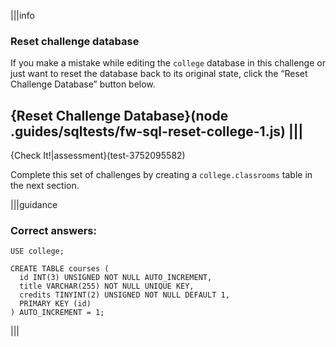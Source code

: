 |||info
### Reset challenge database
If you make a mistake while editing the `college` database in this challenge or just want to reset the database back to its original state, click the “Reset Challenge Database” button below.

{Reset Challenge Database}(node .guides/sqltests/fw-sql-reset-college-1.js)
|||
---

{Check It!|assessment}(test-3752095582)

Complete this set of challenges by creating a `college.classrooms` table in the next section.

|||guidance
### Correct answers:

`USE college;`

```
CREATE TABLE courses (
  id INT(3) UNSIGNED NOT NULL AUTO_INCREMENT,
  title VARCHAR(255) NOT NULL UNIQUE KEY,
  credits TINYINT(2) UNSIGNED NOT NULL DEFAULT 1,
  PRIMARY KEY (id)
) AUTO_INCREMENT = 1;
```

|||